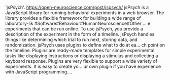 'jsPsych'. https://open-neuroscience.com/post/jspsych/
jsPsych is a JavaScript library for running behavioral experiments in a web browser. The library provides a flexible framework for building a wide range of laboratory-lik #Software#Behaviour#HumanNeuroscience#Other ...
e experiments that can be run online. To use jsPsych, you provide a description of the experiment in the form of a timeline. jsPsych handles things like determining which trial to run next, storing data, and randomization. jsPsych uses plugins to define what to do at ea...
ch point on the timeline. Plugins are ready-made templates for simple experimental tasks like displaying instructions or displaying a stimulus and collecting a keyboard response. Plugins are very flexible to support a wide variety of experiments. It is easy to create yo...
ur own plugin if you have experience with JavaScript programming....
